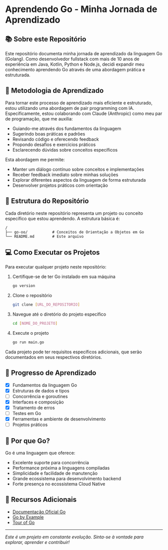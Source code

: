 # Aprendendo Go - Minha Jornada de Aprendizado

## 📚 Sobre este Repositório

Este repositório documenta minha jornada de aprendizado da linguagem Go (Golang). Como desenvolvedor fullstack com mais de 10 anos de experiência em Java, Kotlin, Python e Node.js, decidi expandir meu conhecimento aprendendo Go através de uma abordagem prática e estruturada.

## 🤝 Metodologia de Aprendizado

Para tornar este processo de aprendizado mais eficiente e estruturado, estou utilizando uma abordagem de pair programming com IA. Especificamente, estou colaborando com Claude (Anthropic) como meu par de programação, que me auxilia:

- Guiando-me através dos fundamentos da linguagem
- Sugerindo boas práticas e padrões
- Revisando código e oferecendo feedback
- Propondo desafios e exercícios práticos
- Esclarecendo dúvidas sobre conceitos específicos

Esta abordagem me permite:
- Manter um diálogo contínuo sobre conceitos e implementações
- Receber feedback imediato sobre minhas soluções
- Explorar diferentes aspectos da linguagem de forma estruturada
- Desenvolver projetos práticos com orientação

## 🚀 Estrutura do Repositório

Cada diretório neste repositório representa um projeto ou conceito específico que estou aprendendo. A estrutura básica é:

```
/
├── go-oo/           # Conceitos de Orientação a Objetos em Go
└── README.md        # Este arquivo
```

## 💻 Como Executar os Projetos

Para executar qualquer projeto neste repositório:

1. Certifique-se de ter Go instalado em sua máquina
   ```bash
   go version
   ```

2. Clone o repositório
   ```bash
   git clone [URL_DO_REPOSITORIO]
   ```

3. Navegue até o diretório do projeto específico
   ```bash
   cd [NOME_DO_PROJETO]
   ```

4. Execute o projeto
   ```bash
   go run main.go
   ```

Cada projeto pode ter requisitos específicos adicionais, que serão documentados em seus respectivos diretórios.

## 📝 Progresso de Aprendizado

- [X] Fundamentos da linguagem Go
- [X] Estruturas de dados e tipos
- [ ] Concorrência e goroutines
- [X] Interfaces e composição
- [X] Tratamento de erros
- [ ] Testes em Go
- [X] Ferramentas e ambiente de desenvolvimento
- [ ] Projetos práticos

## 🤔 Por que Go?

Go é uma linguagem que oferece:
- Excelente suporte para concorrência
- Performance próxima a linguagens compiladas
- Simplicidade e facilidade de manutenção
- Grande ecossistema para desenvolvimento backend
- Forte presença no ecossistema Cloud Native

## 📖 Recursos Adicionais

- [Documentação Oficial Go](https://golang.org/doc/)
- [Go by Example](https://gobyexample.com/)
- [Tour of Go](https://tour.golang.org/)

---
*Este é um projeto em constante evolução. Sinta-se à vontade para explorar, aprender e contribuir!*